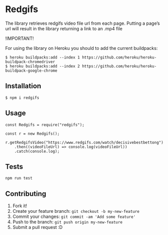 
# Redgifs

The library retrieves redgifs video file url from each page.
Putting a page’s url will result in the library returning a link to an .mp4 file

!IMPORTANT!

For using the library on Heroku you should to add the current buildpacks:

```
$ heroku buildpacks:add --index 1 https://github.com/heroku/heroku-buildpack-chromedriver
$ heroku buildpacks:add --index 2 https://github.com/heroku/heroku-buildpack-google-chrome
```

## Installation
```
$ npm i redgifs
```
## Usage
```
const Redgifs = require("redgifs");

const r = new Redgifs();

r.getRedgifsVideo("https://www.redgifs.com/watch/decisivebestbettong")
	.then((videoFileUrl) => console.log(videoFileUrl))
	.catch(console.log);
```

## Tests
```
npm run test
```

## Contributing
1. Fork it!
2. Create your feature branch: `git checkout -b my-new-feature`
3. Commit your changes: `git commit -am 'Add some feature'`
4. Push to the branch: `git push origin my-new-feature`
5. Submit a pull request :D
